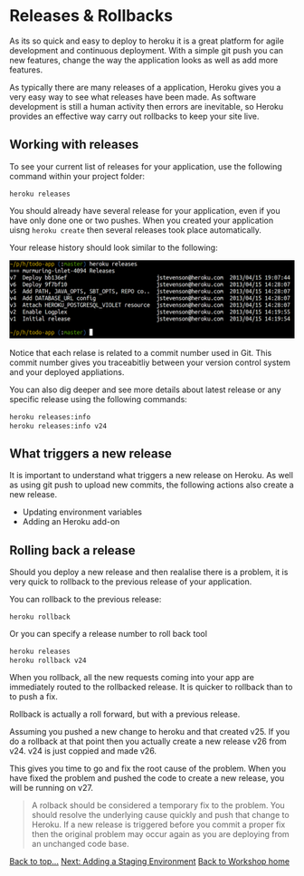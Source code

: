 # Releases & Rollbacks

  As its so quick and easy to deploy to heroku it is a great platform for agile development and continuous deployment.  With a simple git push you can new features, change the way the application looks as well as add more features.
  
  As typically there are many releases of a application, Heroku gives you a very easy way to see what releases have been made.  As software development is still a human activity then errors are inevitable, so Heroku provides an effective way carry out rollbacks to keep your site live.


## Working with releases

  To see your current list of releases for your application, use the following command within your project folder:

    heroku releases

  You should already have several release for your application, even if you have only done one or two pushes.  When you created your application uisng `heroku create` then several releases took place automatically.

  Your release history should look similar to the following:
  
<img class="img-code" src="images/10x01-play-app-heroku-releases.png">
  
  Notice that each relase is related to a commit number used in Git.  This commit number gives you traceabitliy between your version control system and your deployed appliations.
  
  You can also dig deeper and see more details about latest release or any specific release using the following commands: 

    heroku releases:info
    heroku releases:info v24

## What triggers a new release

  It is important to understand what triggers a new release on Heroku.  As well as using git push to upload new commits, the following actions also create a new release.
  
* Updating environment variables
* Adding an Heroku add-on


## Rolling back a release 

  Should you deploy a new release and then realalise there is a problem, it is very quick to rollback to the previous release of your application.
  
  You can rollback to the previous release:
  
    heroku rollback
    
  Or you can specify a release number to roll back tool
  
    heroku releases
    heroku rollback v24

  When you rollback, all the new requests coming into your app are immediately routed to the rollbacked release.  It is quicker to rollback than to to push a fix.
  
  Rollback is actually a roll forward, but with a previous release.  
  
  Assuming you pushed a new change to heroku and that created v25.  If you do a rollback at that point then you actually create a new release v26 from v24.  v24 is just coppied and made v26.
  
  This gives you time to go and fix the root cause of the problem.  When you have fixed the problem and pushed the code to create a new release, you will be running on v27.
  
> A rolback should be considered a temporary fix to the problem.  You should resolve the underlying cause quickly and push that change to Heroku.  If a new release is triggered before you commit a proper fix then the original problem may occur again as you are deploying from an unchanged code base. 

[Back to top...](#top)
[Next: Adding a Staging Environment](08-adding-a-staging-environment.html) 
[Back to Workshop home](index.html)

